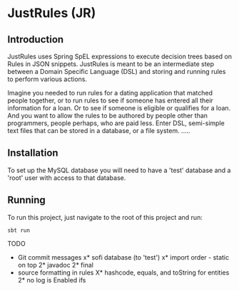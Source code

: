 # JustRules (JR)

## Introduction

JustRules uses Spring SpEL expressions to execute decision trees based on Rules in JSON snippets.
JustRules is meant to be an intermediate step between a Domain Specific Language (DSL) and storing and 
running rules to perform various actions.

Imagine you needed to run rules for a dating application that matched people together, or
to run rules to see if someone has entered all their information for a loan.  Or to see if 
someone is eligible or qualifies for a loan.  And you want to allow the rules to be authored 
by people other than programmers, people perhaps, who are paid less.  Enter DSL, semi-simple text files
that can be stored in a database, or a file system.  .....

## Installation

To set up the MySQL database you will need to have a 'test'
database and a 'root' user with access to that database.

## Running

To run this project, just navigate to the root of this project and run:
```
sbt run
```

TODO
* Git commit messages
x* sofi database (to 'test')
x* import order - static on top
2* javadoc
2* final
* source formatting in rules
X* hashcode, equals, and toString for entities
2* no log is Enabled ifs
